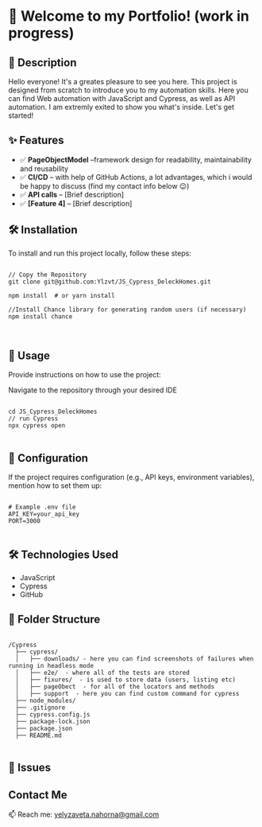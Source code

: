 # 🚀 Welcome to my Portfolio! (work in progress)


<h2>📌 Description</h2>
<p> Hello everyone! It's a greates pleasure to see you here. This project is designed from scratch to introduce you to my automation skills. Here you can find Web automation with JavaScript and Cypress, as well as API automation. I am extremly exited to show you what's inside. Let's get started! </p>

<h2>✨ Features</h2>
<ul>
  <li>✅ <strong>PageObjectModel</strong> –framework design for readability, maintainability and reusability </li>
  <li>✅ <strong>CI/CD</strong> – with help of GitHub Actions, a lot advantages, which i would be happy to discuss (find my contact info below 😉) </li>
  <li>✅ <strong>API calls</strong> – [Brief description]</li>
  <li>✅ <strong>[Feature 4]</strong> – [Brief description]</li>
</ul>

<h2>🛠️ Installation</h2>
<p>To install and run this project locally, follow these steps:</p>

<pre>
<code>
// Copy the Repository 
git clone git@github.com:Ylzvt/JS_Cypress_DeleckHomes.git

npm install  # or yarn install

//Install Chance library for generating random users (if necessary)
npm install chance 
      
</code>
</pre>

<h2>🚀 Usage</h2>
<p>Provide instructions on how to use the project:</p>
Navigate to the repository through your desired IDE


<pre>
<code>
cd JS_Cypress_DeleckHomes
// run Cypress  
npx cypress open
</code>
</pre>


<h2>🔧 Configuration</h2>
<p>If the project requires configuration (e.g., API keys, environment variables), mention how to set them up:</p>

<pre>
<code>
# Example .env file
API_KEY=your_api_key
PORT=3000
</code>
</pre>

<h2>🛠 Technologies Used</h2>
<ul>
  <li>JavaScript</li>
  <li>Cypress</li>
  <li>GitHub</li>
</ul>

<h2>📂 Folder Structure</h2>
<pre>
<code>
/Cypress
  ├── cypress/
  │   ├── downloads/ - here you can find screenshots of failures when running in headless mode
  │   ├── e2e/  - where all of the tests are stored
  │   ├── fixures/  - is used to store data (users, listing etc)
  │   ├── pageObect  - for all of the locators and methods
  │   ├── support  - here you can find custom command for cypress
  ├── node_modules/
  ├── .gitignore
  ├── cypress.config.js
  ├── package-lock.json
  ├── package.json
  ├── README.md
</code>
</pre>

<h2>🐞 Issues </h2>
<ul>
 
</ul>


<h2>Contact Me</h2>
<p>📫 Reach me: <a href="mailto:yelyzaveta.nahorna@gmail.com">yelyzaveta.nahorna@gmail.com</a></p>

